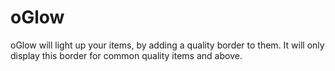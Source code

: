 # oGlow

oGlow will light up your items, by adding a quality border to them. It will only display this border for common quality items and above.
